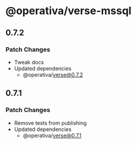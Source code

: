 # @operativa/verse-mssql

## 0.7.2

### Patch Changes

- Tweak docs
- Updated dependencies
  - @operativa/verse@0.7.2

## 0.7.1

### Patch Changes

- Remove tests from publishing
- Updated dependencies
  - @operativa/verse@0.7.1
